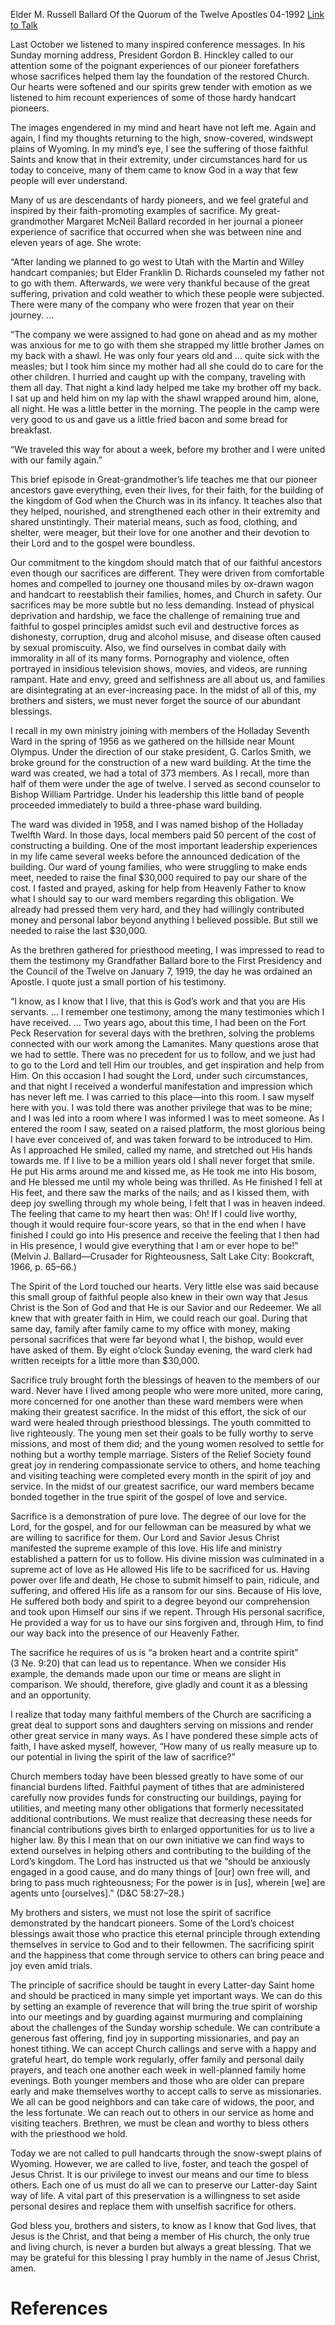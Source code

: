 Elder M. Russell Ballard
Of the Quorum of the Twelve Apostles
04-1992
[Link to Talk](https://www.churchofjesuschrist.org/study/general-conference/1992/04/the-blessings-of-sacrifice?lang=eng)

Last October we listened to many inspired conference messages. In his Sunday morning address, President Gordon B. Hinckley called to our attention some of the poignant experiences of our pioneer forefathers whose sacrifices helped them lay the foundation of the restored Church. Our hearts were softened and our spirits grew tender with emotion as we listened to him recount experiences of some of those hardy handcart pioneers.

The images engendered in my mind and heart have not left me. Again and again, I find my thoughts returning to the high, snow-covered, windswept plains of Wyoming. In my mind’s eye, I see the suffering of those faithful Saints and know that in their extremity, under circumstances hard for us today to conceive, many of them came to know God in a way that few people will ever understand.

Many of us are descendants of hardy pioneers, and we feel grateful and inspired by their faith-promoting examples of sacrifice. My great-grandmother Margaret McNeil Ballard recorded in her journal a pioneer experience of sacrifice that occurred when she was between nine and eleven years of age. She wrote:

“After landing we planned to go west to Utah with the Martin and Willey handcart companies; but Elder Franklin D. Richards counseled my father not to go with them. Afterwards, we were very thankful because of the great suffering, privation and cold weather to which these people were subjected. There were many of the company who were frozen that year on their journey. …

“The company we were assigned to had gone on ahead and as my mother was anxious for me to go with them she strapped my little brother James on my back with a shawl. He was only four years old and … quite sick with the measles; but I took him since my mother had all she could do to care for the other children. I hurried and caught up with the company, traveling with them all day. That night a kind lady helped me take my brother off my back. I sat up and held him on my lap with the shawl wrapped around him, alone, all night. He was a little better in the morning. The people in the camp were very good to us and gave us a little fried bacon and some bread for breakfast.

“We traveled this way for about a week, before my brother and I were united with our family again.”

This brief episode in Great-grandmother’s life teaches me that our pioneer ancestors gave everything, even their lives, for their faith, for the building of the kingdom of God when the Church was in its infancy. It teaches also that they helped, nourished, and strengthened each other in their extremity and shared unstintingly. Their material means, such as food, clothing, and shelter, were meager, but their love for one another and their devotion to their Lord and to the gospel were boundless.

Our commitment to the kingdom should match that of our faithful ancestors even though our sacrifices are different. They were driven from comfortable homes and compelled to journey one thousand miles by ox-drawn wagon and handcart to reestablish their families, homes, and Church in safety. Our sacrifices may be more subtle but no less demanding. Instead of physical deprivation and hardship, we face the challenge of remaining true and faithful to gospel principles amidst such evil and destructive forces as dishonesty, corruption, drug and alcohol misuse, and disease often caused by sexual promiscuity. Also, we find ourselves in combat daily with immorality in all of its many forms. Pornography and violence, often portrayed in insidious television shows, movies, and videos, are running rampant. Hate and envy, greed and selfishness are all about us, and families are disintegrating at an ever-increasing pace. In the midst of all of this, my brothers and sisters, we must never forget the source of our abundant blessings.

I recall in my own ministry joining with members of the Holladay Seventh Ward in the spring of 1956 as we gathered on the hillside near Mount Olympus. Under the direction of our stake president, G. Carlos Smith, we broke ground for the construction of a new ward building. At the time the ward was created, we had a total of 373 members. As I recall, more than half of them were under the age of twelve. I served as second counselor to Bishop William Partridge. Under his leadership this little band of people proceeded immediately to build a three-phase ward building.

The ward was divided in 1958, and I was named bishop of the Holladay Twelfth Ward. In those days, local members paid 50 percent of the cost of constructing a building. One of the most important leadership experiences in my life came several weeks before the announced dedication of the building. Our ward of young families, who were struggling to make ends meet, needed to raise the final $30,000 required to pay our share of the cost. I fasted and prayed, asking for help from Heavenly Father to know what I should say to our ward members regarding this obligation. We already had pressed them very hard, and they had willingly contributed money and personal labor beyond anything I believed possible. But still we needed to raise the last $30,000.

As the brethren gathered for priesthood meeting, I was impressed to read to them the testimony my Grandfather Ballard bore to the First Presidency and the Council of the Twelve on January 7, 1919, the day he was ordained an Apostle. I quote just a small portion of his testimony.

“I know, as I know that I live, that this is God’s work and that you are His servants. … I remember one testimony, among the many testimonies which I have received. … Two years ago, about this time, I had been on the Fort Peck Reservation for several days with the brethren, solving the problems connected with our work among the Lamanites. Many questions arose that we had to settle. There was no precedent for us to follow, and we just had to go to the Lord and tell Him our troubles, and get inspiration and help from Him. On this occasion I had sought the Lord, under such circumstances, and that night I received a wonderful manifestation and impression which has never left me. I was carried to this place—into this room. I saw myself here with you. I was told there was another privilege that was to be mine; and I was led into a room where I was informed I was to meet someone. As I entered the room I saw, seated on a raised platform, the most glorious being I have ever conceived of, and was taken forward to be introduced to Him. As I approached He smiled, called my name, and stretched out His hands towards me. If I live to be a million years old I shall never forget that smile. He put His arms around me and kissed me, as He took me into His bosom, and He blessed me until my whole being was thrilled. As He finished I fell at His feet, and there saw the marks of the nails; and as I kissed them, with deep joy swelling through my whole being, I felt that I was in heaven indeed. The feeling that came to my heart then was: Oh! If I could live worthy, though it would require four-score years, so that in the end when I have finished I could go into His presence and receive the feeling that I then had in His presence, I would give everything that I am or ever hope to be!” (Melvin J. Ballard—Crusader for Righteousness, Salt Lake City: Bookcraft, 1966, p. 65–66.)

The Spirit of the Lord touched our hearts. Very little else was said because this small group of faithful people also knew in their own way that Jesus Christ is the Son of God and that He is our Savior and our Redeemer. We all knew that with greater faith in Him, we could reach our goal. During that same day, family after family came to my office with money, making personal sacrifices that were far beyond what I, the bishop, would ever have asked of them. By eight o’clock Sunday evening, the ward clerk had written receipts for a little more than $30,000.

Sacrifice truly brought forth the blessings of heaven to the members of our ward. Never have I lived among people who were more united, more caring, more concerned for one another than these ward members were when making their greatest sacrifice. In the midst of this effort, the sick of our ward were healed through priesthood blessings. The youth committed to live righteously. The young men set their goals to be fully worthy to serve missions, and most of them did; and the young women resolved to settle for nothing but a worthy temple marriage. Sisters of the Relief Society found great joy in rendering compassionate service to others, and home teaching and visiting teaching were completed every month in the spirit of joy and service. In the midst of our greatest sacrifice, our ward members became bonded together in the true spirit of the gospel of love and service.

Sacrifice is a demonstration of pure love. The degree of our love for the Lord, for the gospel, and for our fellowman can be measured by what we are willing to sacrifice for them. Our Lord and Savior Jesus Christ manifested the supreme example of this love. His life and ministry established a pattern for us to follow. His divine mission was culminated in a supreme act of love as He allowed His life to be sacrificed for us. Having power over life and death, He chose to submit himself to pain, ridicule, and suffering, and offered His life as a ransom for our sins. Because of His love, He suffered both body and spirit to a degree beyond our comprehension and took upon Himself our sins if we repent. Through His personal sacrifice, He provided a way for us to have our sins forgiven and, through Him, to find our way back into the presence of our Heavenly Father.

The sacrifice he requires of us is “a broken heart and a contrite spirit” (3 Ne. 9:20) that can lead us to repentance. When we consider His example, the demands made upon our time or means are slight in comparison. We should, therefore, give gladly and count it as a blessing and an opportunity.

I realize that today many faithful members of the Church are sacrificing a great deal to support sons and daughters serving on missions and render other great service in many ways. As I have pondered these simple acts of faith, I have asked myself, however, “How many of us really measure up to our potential in living the spirit of the law of sacrifice?”

Church members today have been blessed greatly to have some of our financial burdens lifted. Faithful payment of tithes that are administered carefully now provides funds for constructing our buildings, paying for utilities, and meeting many other obligations that formerly necessitated additional contributions. We must realize that decreasing these needs for financial contributions gives birth to enlarged opportunities for us to live a higher law. By this I mean that on our own initiative we can find ways to extend ourselves in helping others and contributing to the building of the Lord’s kingdom. The Lord has instructed us that we “should be anxiously engaged in a good cause, and do many things of [our] own free will, and bring to pass much righteousness; For the power is in [us], wherein [we] are agents unto [ourselves].” (D&C 58:27–28.)

My brothers and sisters, we must not lose the spirit of sacrifice demonstrated by the handcart pioneers. Some of the Lord’s choicest blessings await those who practice this eternal principle through extending themselves in service to God and to their fellowmen. The sacrificing spirit and the happiness that come through service to others can bring peace and joy even amid trials.

The principle of sacrifice should be taught in every Latter-day Saint home and should be practiced in many simple yet important ways. We can do this by setting an example of reverence that will bring the true spirit of worship into our meetings and by guarding against murmuring and complaining about the challenges of the Sunday worship schedule. We can contribute a generous fast offering, find joy in supporting missionaries, and pay an honest tithing. We can accept Church callings and serve with a happy and grateful heart, do temple work regularly, offer family and personal daily prayers, and teach one another each week in well-planned family home evenings. Both younger members and those who are older can prepare early and make themselves worthy to accept calls to serve as missionaries. We all can be good neighbors and can take care of widows, the poor, and the less fortunate. We can reach out to others in our service as home and visiting teachers. Brethren, we must be clean and worthy to bless others with the priesthood we hold.

Today we are not called to pull handcarts through the snow-swept plains of Wyoming. However, we are called to live, foster, and teach the gospel of Jesus Christ. It is our privilege to invest our means and our time to bless others. Each one of us must do all we can to preserve our Latter-day Saint way of life. A vital part of this preservation is a willingness to set aside personal desires and replace them with unselfish sacrifice for others.

God bless you, brothers and sisters, to know as I know that God lives, that Jesus is the Christ, and that being a member of His church, the only true and living church, is never a burden but always a great blessing. That we may be grateful for this blessing I pray humbly in the name of Jesus Christ, amen.

# References
